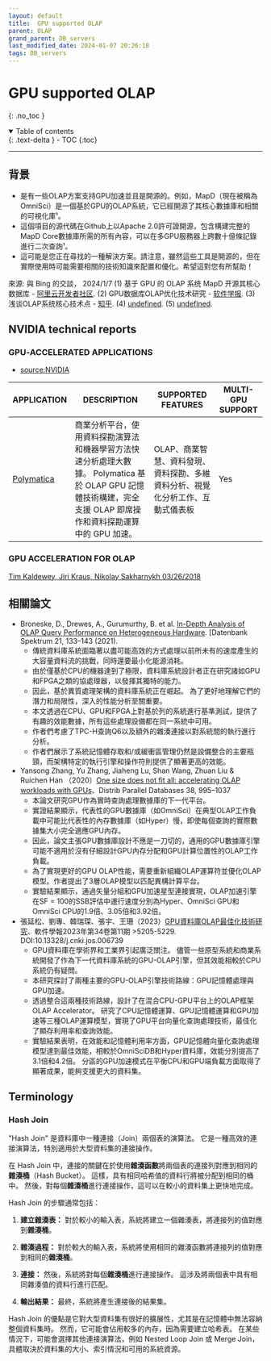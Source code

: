 ```yaml
---
layout: default
title:  GPU supported OLAP
parent: OLAP
grand_parent: DB_servers
last_modified_date: 2024-01-07 20:26:18
tags: DB_servers
---
```


# GPU supported OLAP
{: .no_toc }

<details open markdown="block">
  <summary>
    Table of contents
  </summary>
  {: .text-delta }
- TOC
{:toc}
</details>

---
## 背景

- 是有一些OLAP方案支持GPU加速並且是開源的。例如，MapD（現在被稱為OmniSci）是一個基於GPU的OLAP系統，它已經開源了其核心數據庫和相關的可視化庫¹。
- 這個項目的源代碼在Github上以Apache 2.0許可證開源，包含構建完整的MapD Core數據庫所需的所有內容，可以在多GPU服務器上跨數十億條記錄進行二次查詢¹。
- 這可能是您正在尋找的一種解決方案。請注意，雖然這些工具是開源的，但在實際使用時可能需要相關的技術知識來配置和優化。希望這對您有所幫助！

來源: 與 Bing 的交談， 2024/1/7
(1) 基于 GPU 的 OLAP 系统 MapD 开源其核心数据库 - [阿里云开发者社区](https://developer.aliyun.com/article/114413).
(2) GPU数据库OLAP优化技术研究 - [软件学报](http://www.jos.org.cn/jos/ch/reader/view_abstract.aspx?file_no=6739).
(3) 浅谈OLAP系统核心技术点 - [知乎](https://zhuanlan.zhihu.com/p/163236128).
(4) [undefined](http://www.oschina.net).
(5) [undefined](https://www.aliyun.com/product/ApsaraDB/ads).

## NVIDIA technical reports

### GPU‑ACCELERATED APPLICATIONS

- [source:NVIDIA](https://www.nvidia.com/content/tesla/pdf/gpu-accelerated-applications-for-hpc.pdf)

APPLICATION|DESCRIPTION|SUPPORTED FEATURES|MULTI-GPU SUPPORT
-|-|-|-
[Polymatica](https://www.polymatica.com/)|商業分析平台，使用資料探勘演算法和機器學習方法快速分析處理大數據。 Polymatica 基於 OLAP GPU 記憶體技術構建，完全支援 OLAP 即席操作和資料探勘運算中的 GPU 加速。|OLAP、商業智慧、資料發現、資料探勘、多維資料分析、視覺化分析工作、互動式儀表板|Yes

### GPU ACCELERATION FOR OLAP

[Tim Kaldewey, Jiri Kraus, Nikolay Sakharnykh 03/26/2018](https://on-demand.gputechconf.com/gtc/2018/presentation/s8289-how-to-get-the-most-out-of-gpu-accelerated-database-operators.pdf)


## 相關論文

- Broneske, D., Drewes, A., Gurumurthy, B. et al. [In-Depth Analysis of OLAP Query Performance on Heterogeneous Hardware](https://doi.org/10.1007/s13222-021-00384-w). [Datenbank Spektrum 21, 133–143 (2021).
  - 傳統資料庫系統面臨著以盡可能高效的方式處理以前所未有的速度產生的大容量資料流的挑戰，同時還要最小化能源消耗。 
  - 由於僅基於CPU的機器達到了極限，資料庫系統設計者正在研究諸如GPU和FPGA之類的協處理器，以發揮其獨特的能力。 
  - 因此，基於異質處理架構的資料庫系統正在崛起。 為了更好地理解它們的潛力和局限性，深入的性能分析至關重要。 
  - 本文透過在CPU、GPU和FPGA上對基於列的系統進行基準測試，提供了有趣的效能數據，所有這些處理設備都在同一系統中可用。 
  - 作者們考慮了TPC-H查詢Q6以及額外的雜湊連接以對系統間的執行進行分析。 
  - 作者們展示了系統記憶體存取和/或緩衝區管理仍然是設備整合的主要瓶頸，而架構特定的執行引擎和操作符則提供了顯著更高的效能。
- Yansong Zhang, Yu Zhang, Jiaheng Lu, Shan Wang, Zhuan Liu & Ruichen Han （2020）[One size does not fit all: accelerating OLAP workloads with GPUs](https://link.springer.com/article/10.1007/s10619-020-07304-z)、Distrib Parallel Databases 38, 995–1037 
  - 本論文研究GPU作為實時查詢處理數據庫的下一代平台。
  - 實證結果顯示，代表性的GPU數據庫（如OmniSci）在典型OLAP工作負載中可能比代表性的內存數據庫（如Hyper）慢，即使每個查詢的實際數據集大小完全適應GPU內存。
  - 因此，論文主張GPU數據庫設計不應是一刀切的，通用的GPU數據庫引擎可能不適用於沒有仔細設計GPU內存分配和GPU計算位置性的OLAP工作負載。
  - 為了實現更好的GPU OLAP性能，需要重新組織OLAP運算符並優化OLAP模型。作者提出了3層OLAP模型以匹配異構計算平台。
  - 實驗結果顯示，通過矢量分組和GPU加速星型連接實現，OLAP加速引擎在SF = 100的SSB評估中運行速度分別為Hyper、OmniSci GPU和OmniSci CPU的1.9倍、3.05倍和3.92倍。
- 張延松、劉專、韓瑞琛、張宇、王珊（2023）[GPU資料庫OLAP最佳化技術研究](https://www.jos.org.cn/jos/article/abstract/6739)、軟件學報2023年第34卷第11期 >5205-5229. DOI:10.13328/j.cnki.jos.006739
  - GPU資料庫在學術界和工業界引起廣泛關注。 儘管一些原型系統和商業系統開發了作為下一代資料庫系統的GPU-OLAP引擎，但其效能相較於CPU系統仍有疑問。 
  - 本研究探討了兩種主要的GPU-OLAP引擎技術路線：GPU記憶體處理與GPU加速。 
  - 透過整合這兩種技術路線，設計了在混合CPU-GPU平台上的OLAP框架OLAP Accelerator。 研究了CPU記憶體運算、GPU記憶體運算和GPU加速等三種OLAP運算模型，實現了GPU平台向量化查詢處理技術，最佳化了顯存利用率和查詢效能。 
  - 實驗結果表明，在效能和記憶體利用率方面，GPU記憶體向量化查詢處理模型達到最佳效能，相較於OmniSciDB和Hyper資料庫，效能分別提高了3.1倍和4.2倍。 分區的GPU加速模式在平衡CPU和GPU端負載方面取得了顯著成果，能夠支援更大的資料集。


## Terminology

### Hash Join

"Hash Join" 是資料庫中一種連接（Join）兩個表的演算法。 它是一種高效的連接演算法，特別適用於大型資料集的連接操作。

在 Hash Join 中，連接的關鍵在於使用**雜湊函數**將兩個表的連接列對應到相同的**雜湊桶**（Hash Bucket）。 這樣，具有相同哈希值的資料行將被分配到相同的桶中。 然後，對每個**雜湊桶**進行連接操作，這可以在較小的資料集上更快地完成。

Hash Join 的步驟通常包括：

1. **建立雜湊表：** 對於較小的輸入表，系統將建立一個雜湊表，將連接列的值對應到**雜湊桶**。

2. **雜湊過程：** 對於較大的輸入表，系統將使用相同的雜湊函數將連接列的值對應到相同的**雜湊桶**。

3. **連接：** 然後，系統將對每個**雜湊桶**進行連接操作。 這涉及將兩個表中具有相同雜湊值的資料行進行匹配。

4. **輸出結果：** 最終，系統將產生連接後的結果集。

Hash Join 的優點是它對大型資料集有很好的擴展性，尤其是在記憶體中無法容納整個資料集時。 然而，它可能會佔用較多的內存，因為需要建立哈希表。 在某些情況下，可能會選擇其他連接演算法，例如 Nested Loop Join 或 Merge Join，具體取決於資料集的大小、索引情況和可用的系統資源。
